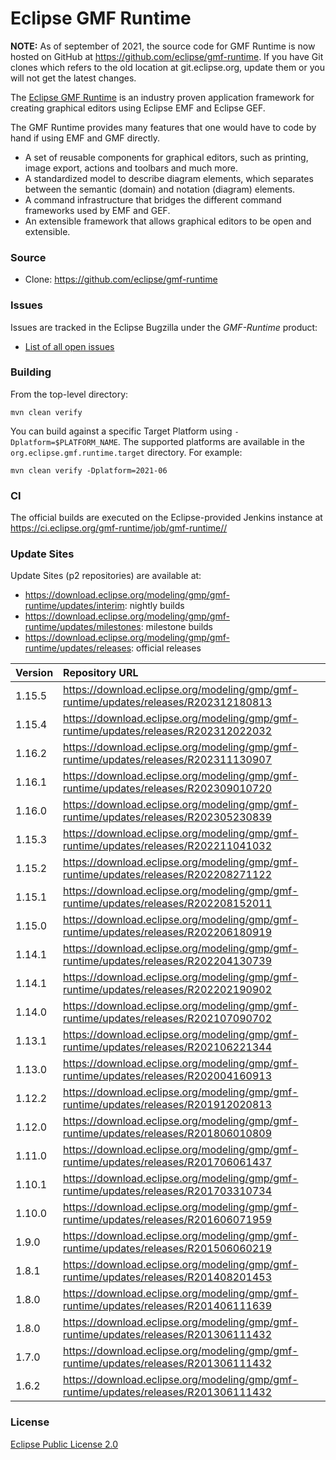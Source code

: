 # Eclipse GMF Runtime

**NOTE:** As of september of 2021, the source code for GMF Runtime is now hosted on GitHub at https://github.com/eclipse/gmf-runtime. If you have Git clones which refers to the old location at git.eclipse.org, update them or you will not get the latest changes.

The [Eclipse GMF Runtime](https://projects.eclipse.org/projects/modeling.gmf-runtime) is an industry proven application framework for creating graphical editors using Eclipse EMF and Eclipse GEF.

The GMF Runtime provides many features that one would have to code by hand if using EMF and GMF directly.

* A set of reusable components for graphical editors, such as printing, image export, actions and toolbars and much more.
* A standardized model to describe diagram elements, which separates between the semantic (domain) and notation (diagram) elements.
* A command infrastructure that bridges the different command frameworks used by EMF and GEF.
* An extensible framework that allows graphical editors to be open and extensible.

### Source

* Clone: https://github.com/eclipse/gmf-runtime

### Issues

Issues are tracked in the Eclipse Bugzilla under the _GMF-Runtime_ product:

* [List of all open issues](https://bugs.eclipse.org/bugs/buglist.cgi?bug_status=UNCONFIRMED&bug_status=NEW&bug_status=ASSIGNED&bug_status=REOPENED&classification=Modeling&component=General&list_id=20785712&product=GMF-Runtime&query_format=advanced)


### Building

From the top-level directory:

    mvn clean verify
    
You can build against a specific Target Platform using `-Dplatform=$PLATFORM_NAME`.
The supported platforms are available in the `org.eclipse.gmf.runtime.target` directory.
For example:

    mvn clean verify -Dplatform=2021-06

### CI

The official builds are executed on the Eclipse-provided Jenkins instance at <https://ci.eclipse.org/gmf-runtime/job/gmf-runtime//>

### Update Sites

Update Sites (p2 repositories) are available at:
* <https://download.eclipse.org/modeling/gmp/gmf-runtime/updates/interim>: nightly builds
* <https://download.eclipse.org/modeling/gmp/gmf-runtime/updates/milestones>: milestone builds
* <https://download.eclipse.org/modeling/gmp/gmf-runtime/updates/releases>: official releases

| Version | Repository URL                                                                       |
|:--------|:-------------------------------------------------------------------------------------|
| 1.15.5  | https://download.eclipse.org/modeling/gmp/gmf-runtime/updates/releases/R202312180813 |
| 1.15.4  | https://download.eclipse.org/modeling/gmp/gmf-runtime/updates/releases/R202312022032 |
| 1.16.2  | https://download.eclipse.org/modeling/gmp/gmf-runtime/updates/releases/R202311130907 |
| 1.16.1  | https://download.eclipse.org/modeling/gmp/gmf-runtime/updates/releases/R202309010720 |
| 1.16.0  | https://download.eclipse.org/modeling/gmp/gmf-runtime/updates/releases/R202305230839 |
| 1.15.3  | https://download.eclipse.org/modeling/gmp/gmf-runtime/updates/releases/R202211041032 |
| 1.15.2  | https://download.eclipse.org/modeling/gmp/gmf-runtime/updates/releases/R202208271122 |
| 1.15.1  | https://download.eclipse.org/modeling/gmp/gmf-runtime/updates/releases/R202208152011 |
| 1.15.0  | https://download.eclipse.org/modeling/gmp/gmf-runtime/updates/releases/R202206180919 |
| 1.14.1  | https://download.eclipse.org/modeling/gmp/gmf-runtime/updates/releases/R202204130739 |
| 1.14.1  | https://download.eclipse.org/modeling/gmp/gmf-runtime/updates/releases/R202202190902 |
| 1.14.0  | https://download.eclipse.org/modeling/gmp/gmf-runtime/updates/releases/R202107090702 |
| 1.13.1  | https://download.eclipse.org/modeling/gmp/gmf-runtime/updates/releases/R202106221344 |
| 1.13.0  | https://download.eclipse.org/modeling/gmp/gmf-runtime/updates/releases/R202004160913 |
| 1.12.2  | https://download.eclipse.org/modeling/gmp/gmf-runtime/updates/releases/R201912020813 |
| 1.12.0  | https://download.eclipse.org/modeling/gmp/gmf-runtime/updates/releases/R201806010809 |
| 1.11.0  | https://download.eclipse.org/modeling/gmp/gmf-runtime/updates/releases/R201706061437 |
| 1.10.1  | https://download.eclipse.org/modeling/gmp/gmf-runtime/updates/releases/R201703310734 |
| 1.10.0  | https://download.eclipse.org/modeling/gmp/gmf-runtime/updates/releases/R201606071959 |
| 1.9.0   | https://download.eclipse.org/modeling/gmp/gmf-runtime/updates/releases/R201506060219 |
| 1.8.1   | https://download.eclipse.org/modeling/gmp/gmf-runtime/updates/releases/R201408201453 |
| 1.8.0   | https://download.eclipse.org/modeling/gmp/gmf-runtime/updates/releases/R201406111639 |
| 1.8.0   | https://download.eclipse.org/modeling/gmp/gmf-runtime/updates/releases/R201306111432 |
| 1.7.0   | https://download.eclipse.org/modeling/gmp/gmf-runtime/updates/releases/R201306111432 |
| 1.6.2   | https://download.eclipse.org/modeling/gmp/gmf-runtime/updates/releases/R201306111432 |


### License

[Eclipse Public License 2.0](https://www.eclipse.org/legal/epl-2.0/)

